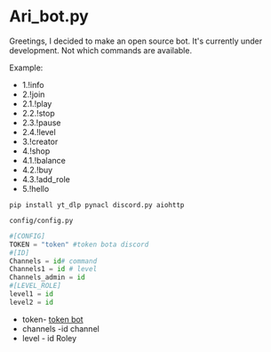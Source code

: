 # Ari_bot.py

Greetings, I decided to make an open source bot. It's currently under development. Not which commands are available.

Example:

-   1.!info
-   2.!join
-   2.1.!play
-  2.2.!stop
-  2.3.!pause 
-  2.4.!level 
-   3.!creator
-   4.!shop
-   4.1.!balance
-   4.2.!buy
-   4.3.!add_role
-   5.!hello

```pip install yt_dlp pynacl discord.py aiohttp```

`config/config.py`
```python
#[CONFIG]
TOKEN = "token" #token bota discord 
#[ID]
Channels = id# command 
Channels1 = id # level 
Channels_admin = id
#[LEVEL_ROLE]
level1 = id
level2 = id
```
- token- [token bot](https://discord.com/developers)
- channels -id channel 
- level - id Roley